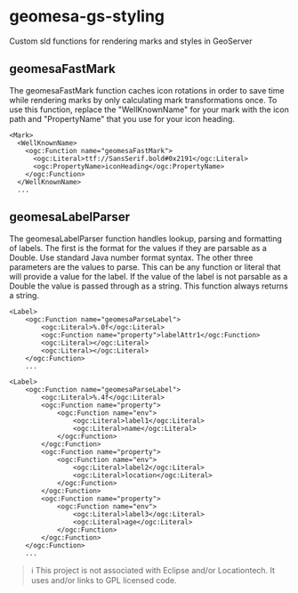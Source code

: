 # geomesa-gs-styling
Custom sld functions for rendering marks and styles in GeoServer

## geomesaFastMark

The geomesaFastMark function caches icon rotations in order to save time while rendering marks by only calculating mark transformations once.
To use this function, replace the "WellKnownName" for your mark with the icon path and "PropertyName" that you use for your icon heading.

```
<Mark>
  <WellKnownName>
    <ogc:Function name="geomesaFastMark">
      <ogc:Literal>ttf://SansSerif.bold#0x2191</ogc:Literal>
      <ogc:PropertyName>iconHeading</ogc:PropertyName>
    </ogc:Function>
  </WellKnownName>
  ...
```

## geomesaLabelParser

The geomesaLabelParser function handles lookup, parsing and formatting of labels. The first is the format for the values 
if they are parsable as a Double. Use standard Java number format syntax. The other three parameters are the values to 
parse. This can be any function or literal that will provide a value for the label. If the value of the label is not 
parsable as a Double the value is passed through as a string. This function always returns a string.

```
<Label>
    <ogc:Function name="geomesaParseLabel">
        <ogc:Literal>%.0f</ogc:Literal>
        <ogc:Function name="property">labelAttr1</ogc:Function>
        <ogc:Literal></ogc:Literal>
        <ogc:Literal></ogc:Literal>
    </ogc:Function>
    ...
```

```
<Label>
    <ogc:Function name="geomesaParseLabel">
        <ogc:Literal>%.4f</ogc:Literal>
        <ogc:Function name="property">
            <ogc:Function name="env">
                <ogc:Literal>label1</ogc:Literal>
                <ogc:Literal>name</ogc:Literal>
            </ogc:Function>
        </ogc:Function>
        <ogc:Function name="property">
            <ogc:Function name="env">
                <ogc:Literal>label2</ogc:Literal>
                <ogc:Literal>location</ogc:Literal>
            </ogc:Function>
        </ogc:Function>
        <ogc:Function name="property">
            <ogc:Function name="env">
                <ogc:Literal>label3</ogc:Literal>
                <ogc:Literal>age</ogc:Literal>
            </ogc:Function>
        </ogc:Function>
    </ogc:Function>
    ...
```

> :information_source: This project is not associated with Eclipse and/or Locationtech. It uses and/or links to GPL licensed code.
